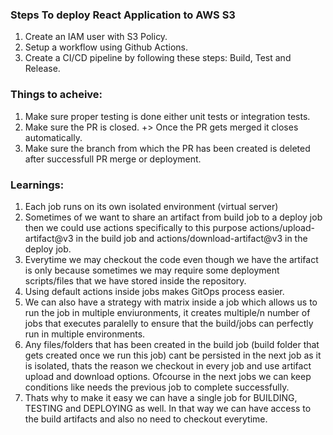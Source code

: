 ### Steps To deploy React Application to AWS S3

1. Create an IAM user with S3 Policy.
2. Setup a workflow using Github Actions.
3. Create a CI/CD pipeline by following these steps: Build, Test and Release.


### Things to acheive:
1. Make sure proper testing is done either unit tests or integration tests.
2. Make sure the PR is closed. +> Once the PR gets merged it closes automatically.
3. Make sure the branch from which the PR has been created is deleted after successfull PR merge or deployment.

### Learnings:
1. Each job runs on its own isolated environment (virtual server)
2. Sometimes of we want to share an artifact from build job to a deploy job then we could use actions
specifically to this purpose actions/upload-artifact@v3 in the build job and actions/download-artifact@v3 in the deploy job. 
3. Everytime we may checkout the code even though we have the artifact is only because sometimes we may require some deployment scripts/files that we have stored inside the repository.
4. Using default actions inside jobs makes GitOps process easier.
5. We can also have a strategy with matrix inside a job which allows us to run the job in multiple enviuronments, it creates multiple/n number of jobs that executes paralelly to ensure that the build/jobs can perfectly run in multiple environments.
6. Any files/folders that has been created in the build job (build folder that gets created once we run this job) cant be persisted in the next job as it is isolated, thats the reason we checkout in every job and use artifact upload and download options. Ofcourse in the next jobs we can keep conditions like needs the previous job to complete successfully.
7. Thats why to make it easy we can have a single job for BUILDING, TESTING and DEPLOYING as well. In that way we can have access to the build artifacts and also no need to checkout everytime.